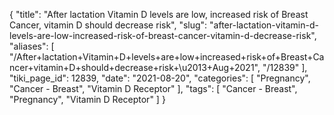 {
    "title": "After lactation Vitamin D levels are low, increased risk of Breast Cancer, vitamin D should decrease risk",
    "slug": "after-lactation-vitamin-d-levels-are-low-increased-risk-of-breast-cancer-vitamin-d-decrease-risk",
    "aliases": [
        "/After+lactation+Vitamin+D+levels+are+low+increased+risk+of+Breast+Cancer+vitamin+D+should+decrease+risk+\u2013+Aug+2021",
        "/12839"
    ],
    "tiki_page_id": 12839,
    "date": "2021-08-20",
    "categories": [
        "Pregnancy",
        "Cancer - Breast",
        "Vitamin D Receptor"
    ],
    "tags": [
        "Cancer - Breast",
        "Pregnancy",
        "Vitamin D Receptor"
    ]
}